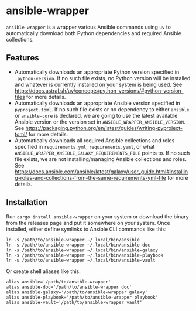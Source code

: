 <!--
SPDX-FileCopyrightText: The ansible-wrapper Authors
SPDX-License-Identifier: 0BSD
 -->

# ansible-wrapper

`ansible-wrapper` is a wrapper various Ansible commands using `uv` to automatically download both Python dependencies and required Ansible collections.

## Features

- Automatically downloads an appropriate Python version specified in `.python-version`. If no such file exists, no Python version will be installed and whatever is currently installed on your system is being used. See https://docs.astral.sh/uv/concepts/python-versions/#python-version-files for more details.
- Automatically downloads an appropriate Ansible version specified in `pyproject.toml`. If no such file exists or no dependency to either `ansible` or `ansible-core` is declared, we are going to use the latest available Ansible version or the version set in `ANSIBLE_WRAPPER_ANSIBLE_VERSION`. See https://packaging.python.org/en/latest/guides/writing-pyproject-toml/ for more details.
- Automatically downloads all required Ansible collections and roles specified in `requirements.yml`, `requirements.yaml`, or what `ANSIBLE_WRAPPER_ANSIBLE_GALAXY_REQUIREMENTS_FILE` points to. If no such file exists, we are not installing/managing Ansible collections and roles. See https://docs.ansible.com/ansible/latest/galaxy/user_guide.html#installing-roles-and-collections-from-the-same-requirements-yml-file for more details.

## Installation

Run `cargo install ansible-wrapper` on your system or download the binary from the releases page and put it somewhere on your system. Once installed, either define symlinks to Ansible CLI commands like this:

```shell
ln -s /path/to/ansible-wrapper ~/.local/bin/ansible
ln -s /path/to/ansible-wrapper ~/.local/bin/ansible-doc
ln -s /path/to/ansible-wrapper ~/.local/bin/ansible-galaxy
ln -s /path/to/ansible-wrapper ~/.local/bin/ansible-playbook
ln -s /path/to/ansible-wrapper ~/.local/bin/ansible-vault
```

Or create shell aliases like this:

```shell
alias ansible='/path/to/ansible-wrapper'
alias ansible-doc='/path/to/ansible-wrapper doc'
alias ansible-galaxy='/path/to/ansible-wrapper galaxy'
alias ansible-playbook='/path/to/ansible-wrapper playbook'
alias ansible-vault='/path/to/ansible-wrapper vault'
```
